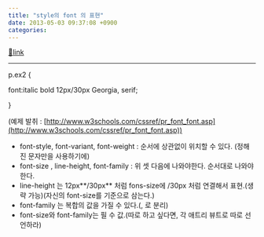 ```yaml
---
title: "style의 font 의 표현"
date: 2013-05-03 09:37:08 +0900
categories: 
---
```

[🔗link](http://www.mins01.com/mh/tech/read/829)
***


p.ex2 {

font:italic bold 12px/30px Georgia, serif;

}



  


(예제 발취 : [http://www.w3schools.com/cssref/pr_font_font.asp](http://www.w3schools.com/cssref/pr_font_font.asp))

  


- font-style, font-variant, font-weight : 순서에 상관없이 위치할 수 있다. (정해진 문자만을 사용하기에)
- font-size , line-height, font-family : 위 셋 다음에 나와야한다. 순서대로 나와야한다.
- line-height 는 12px**/30px** 처럼 fons-size에 /30px 처럼 연결해서 표현.(생략 가능)(자신의 font-size를 기준으로 삼는다.)
- font-family 는 복합의 값을 가질 수 있다.(, 로 분리)
- font-size와 font-family는 필 수 값.(따로 하고 싶다면, 각 애트리 뷰트로 따로 선언하라)



